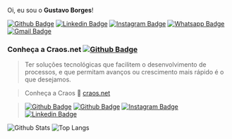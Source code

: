 Oi, eu sou o **Gustavo Borges**!

[![Github Badge](https://img.shields.io/github/followers/gubleo?label=Seguir&style=social)](https://github.com/gubleo)
[![Linkedin Badge](https://img.shields.io/badge/-LinkedIn-blue?style=flat-square&logo=Linkedin&logoColor=white&link=https://www.linkedin.com/in/gubleo/)](https://www.linkedin.com/in/gubleo/)
[![Instagram Badge](https://img.shields.io/badge/Instagram-C13584?style=flat-square&labelColor=C13584&logo=instagram&logoColor=white&link=https://www.instagram.com/gubleo/)](https://www.instagram.com/gubleo/)
[![Whatsapp Badge](https://img.shields.io/badge/-Whatsapp-4CA143?style=flat-square&labelColor=4CA143&logo=whatsapp&logoColor=white&link=https://api.whatsapp.com/send?phone=5511972761308)](https://api.whatsapp.com/send?phone=5511972761308)
[![Gmail Badge](https://img.shields.io/badge/-Gmail-c14438?style=flat-square&logo=Gmail&logoColor=white&link=mailto:gustavo@craos.net)](mailto:gustavo@craos.net)

### Conheça a Craos.net  [![Github Badge](https://img.shields.io/github/followers/craos?label=Craos.net&style=social)](https://github.com/Craos/craos)

>Ter soluções tecnológicas que facilitem o desenvolvimento de processos, e que permitam avanços ou crescimento mais rápido é o que desejamos.

> Conheça a Craos :rocket: [craos.net](https://craos.net/)

> [![Github Badge](https://img.shields.io/github/followers/craos?label=Craos.net&style=social)](https://github.com/Craos/craos) [![Github Badge](https://img.shields.io/badge/-Github-000?style=flat-square&logo=Github&logoColor=white&link=https://github.com/craos)](https://github.com/craos) [![Instagram Badge](https://img.shields.io/badge/craosnet-C13584?style=flat-square&labelColor=C13584&logo=instagram&logoColor=white&link=https://www.instagram.com/craosnet/)](https://www.instagram.com/craosnet/) [![Linkedin Badge](https://img.shields.io/badge/craosnet-blue?style=flat-square&logo=Linkedin&logoColor=white&link=https://www.linkedin.com/company/craosnet)](https://www.linkedin.com/company/64257429/)

![Github Stats](https://github-readme-stats.vercel.app/api?username=gubleo&count_private=true&show_icons=true&include_all_commits=true)
![Top Langs](https://github-readme-stats.vercel.app/api/top-langs/?username=gubleo&hide=TeX&layout=compact)


